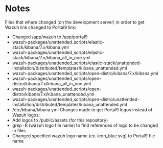 # Notes
Files that where changed (on the development server) in order to get Wazuh link changed to Portal9 link:
- Changed /app/wazuh to /app/portal9
- wazuh-packages/unattended_scripts/elastic-stack/kibana/7.x/kibana.yml
- wazuh-packages/unattended_scripts/elastic-stack/kibana/7.x/kibana_all_in_one.yml
- wazuh-packages/unattended_scripts/elastic-stack/unattended-installation/distributed/templates/kibana_unattended.yml
- wazuh-packages/unattended_scripts/open-distro/kibana/7.x/kibana.yml
- wazuh-packages/unattended_scripts/open-distro/kibana/7.x/kibana_all_in_one.yml
- wazuh-packages/unattended_scripts/open-distro/kibana/7.x/kibana_unattended.yml
- wazuh-packages/unattended_scripts/open-distro/unattended-installation/distributed/templates/kibana_unattended.yml
- /etc/kibana/kibana.yml
Changes made to get Portal9 logos instead of Wazuh logos:
- Add logos to /public/assets (for this repository)
- grep -R (wazuh logo file name) to find references of logo to be changed in files
- Changed specified wazuh logo name (ex. icon_blue.svg) to Portal9 file name
